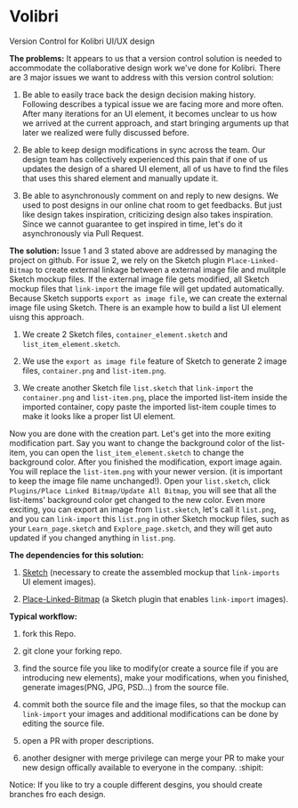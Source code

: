 # Volibri
Version Control for Kolibri UI/UX design


**The problems:**
It appears to us that a version control solution is needed to accommodate the collaborative design work we've done for Kolibri.
There are 3 major issues we want to address with this version control solution:

1. Be able to easily trace back the design decision making history. Following describes a typical issue we are facing more and more often. After many iterations for an UI element, it becomes unclear to us how we arrived at the current approach, and start bringing arguments up that later we realized were fully discussed before.

2. Be able to keep design modifications in sync across the team. Our design team has collectively experienced this pain that if one of us updates the design of a shared UI element, all of us have to find the files that uses this shared element and manually update it.

3. Be able to asynchronously comment on and reply to new designs. We used to post designs in our online chat room to get feedbacks. But just like design takes inspiration, criticizing design also takes inspiration. Since we cannot guarantee to get inspired in time, let's do it asynchronously via Pull Request.

**The solution:**
Issue 1 and 3 stated above are addressed by managing the project on github. 
For issue 2, we rely on the Sketch plugin `Place-Linked-Bitmap` to create external linkage between a external image file and mulitple Sketch mockup files. If the external image file gets modified, all Sketch mockup files that `link-import` the image file will get updated automatically. Because Sketch supports `export as image file`, we can create the external image file using Sketch.
There is an example how to build a list UI element uisng this approach.

1. We create 2 Sketch files, `container_element.sketch` and `list_item_element.sketch`.

2. We use the `export as image file` feature of Sketch to generate 2 image files, `container.png` and `list-item.png`.

3. We create another Sketch file `list.sketch` that `link-import` the `container.png` and `list-item.png`, place the imported list-item inside the imported container, copy paste the imported list-item couple times to make it looks like a proper list UI element.

Now you are done with the creation part. Let's get into the more exiting modification part. Say you want to change the background color of the list-item, you can open the `list_item_element.sketch` to change the background color. After you finished the modification, export image again. You will replace the `list-item.png` with your newer version. (it is important to keep the image file name unchanged!). Open your `list.sketch`, click `Plugins/Place Linked Bitmap/Update All Bitmap`, you will see that all the list-items' background color get changed to the new color.
Even more exciting, you can export an image from `list.sketch`, let's call it `list.png`, and you can `link-import` this `list.png` in other Sketch mockup files, such as your `Learn_page.sketch` and `Explore_page.sketch`, and they will get auto updated if you changed anything in `list.png`.

**The dependencies for this solution:**

1. [Sketch](https://www.sketchapp.com/) (necessary to create the assembled mockup that `link-imports` UI element images).

2. [Place-Linked-Bitmap](https://github.com/frankko/Place-Linked-Bitmap) (a Sketch plugin that enables `link-import` images).

**Typical workflow:**

1. fork this Repo.

2. git clone your forking repo.

3. find the source file you like to modify(or create a source file if you are introducing new elements), make your modifications, when you finished, generate images(PNG, JPG, PSD...) from the source file.

4. commit both the source file and the image files, so that the mockup can `link-import` your images and additional modifications can be done by editing the source file.

5. open a PR with proper descriptions.

6. another designer with merge privilege can merge your PR to make your new design offically available to everyone in the company. :shipit:

Notice: If you like to try a couple different desgins, you should create branches fro each design.
